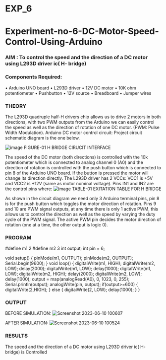 # EXP_6
# Experiment-no-6-DC-Motor-Speed-Control-Using-Arduino
### AIM : To control the speed and the direction of a DC motor using L293D driver ic( H- bridge)

### Components Required:
•	Arduino UNO board
•	L293D driver
•	12V DC motor
•	10K ohm potentiometer
•	Pushbutton
•	12V source
•	Breadboard
•	Jumper wires
### THEORY 
The L293D quadruple half-H drivers chip allows us to drive 2 motors in both directions, with two PWM outputs from the Arduino we can easily control the speed as well as the direction of rotation of one DC motor. (PWM: Pulse Width Modulation).
Arduino DC motor control circuit:
Project circuit schematic diagram is the one below.

![image](https://user-images.githubusercontent.com/36288975/167763051-b230c183-afc5-46f2-ba95-0f95e10dd6c9.png)
FIGURE-01 H BRIDGE CIRUCIT INTERFACE 
 
The speed of the DC motor (both directions) is controlled with the 10k potentiometer which is connected to analog channel 0 (A0) and the direction of rotation is controlled with the push button which is connected to pin 8 of the Arduino UNO board. If the button is pressed the motor will change its direction directly.
The L293D driver has 2 VCCs: VCC1 is +5V and VCC2 is +12V (same as motor nominal voltage). Pins IN1 and IN2 are the control pins where:
![image](https://user-images.githubusercontent.com/36288975/167763120-1421c2c5-8381-49eb-b376-03f6e1113b7a.png)
TABLE-01 EXITATION TABLE FOR H BRIDGE 

As shown in the circuit diagram we need only 3 Arduino terminal pins, pin 8 is for the push button which toggles the motor direction of rotation. Pins 9 and 10 are PWM signal outputs, at any time there is only 1 active PWM, this allows us to control the direction as well as the speed by varying the duty cycle of the PWM signal. The active PWM pin decides the motor direction of rotation (one at a time, the other output is logic 0).

### PRGORAM 
#define m1 2
#define m2 3 
int output; 
int pin = 6;


void setup()
{
  pinMode(m1, OUTPUT);
  pinMode(m2, OUTPUT); 
  Serial.begin(9600);
}
void loop()
{
  digitalWrite(m1, HIGH);
  digitalWrite(m2, LOW);
  delay(2000);
  digitalWrite(m1, LOW);
  delay(1000);
  digitalWrite(m1, LOW);
  digitalWrite(m2, HIGH);
  delay(2000);
  digitalWrite(m2, LOW);
  delay(1000);
  output = map(analogRead(A0), 0, 1023, 0, 255);
  Serial.println(output);
  analogWrite(pin, output);
  if(output>=600)
  {
    digitalWrite(2,HIGH);
  }
  else
  {
    digitalWrite(2, LOW);
    delay(1000);
  }
}

### OUTPUT
BEFORE SIMULATION:
![Screenshot 2023-06-10 100607](https://github.com/ArunJ03/EXP_6/assets/131673036/2c050265-267a-4071-9d07-ed9b0804829a)

AFTER SIMULATION:
![Screenshot 2023-06-10 100524](https://github.com/ArunJ03/EXP_6/assets/131673036/9510b00c-c1d7-4b33-87cb-226f4033063c)



### RESULTS
The speed and the direction of a DC motor using L293D driver ic( H- bridge) is Controlled
